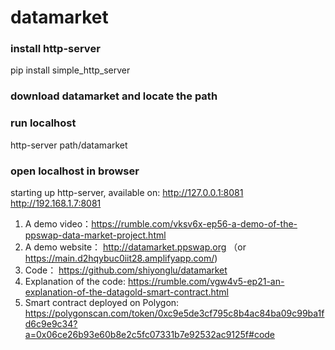 # datamarket

### install http-server
pip install simple_http_server

### download datamarket and locate the path

### run localhost
http-server path/datamarket

### open localhost in browser
starting up http-server, available on:
  http://127.0.0.1:8081
  http://192.168.1.7:8081

1. A demo video：https://rumble.com/vksv6x-ep56-a-demo-of-the-ppswap-data-market-project.html
2. A demo website： http://datamarket.ppswap.org （or https://main.d2hqybuc0iit28.amplifyapp.com/)
3. Code：  https://github.com/shiyonglu/datamarket
4. Explanation of the code: https://rumble.com/vgw4v5-ep21-an-explanation-of-the-datagold-smart-contract.html
5. Smart contract deployed on Polygon: https://polygonscan.com/token/0xc9e5de3cf795c8b4ac84ba09c99ba1fd6c9e9c34?a=0x06ce26b93e60b8e2c5fc07331b7e92532ac9125f#code
   
  
